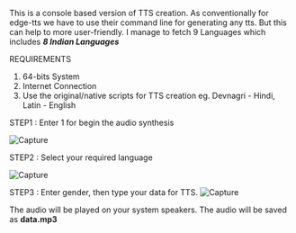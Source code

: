 This is a console based version of TTS creation. As conventionally for edge-tts we have to use their command line for generating any tts. But this can help to more user-friendly. I manage to fetch 9 Languages which includes *__8 Indian Languages__*

REQUIREMENTS
1. 64-bits System
2. Internet Connection
3. Use the original/native scripts for TTS creation eg. Devnagri - Hindi, Latin - English


STEP1 : Enter 1 for begin the audio synthesis

![Capture](https://github.com/AnshulWycliffe/Edge-TTS-Creator-EXE/assets/94105743/4e6a75fb-d589-47b9-9050-70e6bbdf5215)

STEP2 : Select your required language

![Capture](https://github.com/AnshulWycliffe/Edge-TTS-Creator-EXE/assets/94105743/8f111d3d-2bf0-415a-9655-0005d6187dd7)

STEP3 : Enter gender, then type your data for TTS.
![Capture](https://github.com/AnshulWycliffe/Edge-TTS-Creator-EXE/assets/94105743/ef1b2fe9-0e4f-4ef5-b4f0-6c2b9c5160cf)

The audio will be played on your system speakers. The audio will be saved as **data.mp3**
